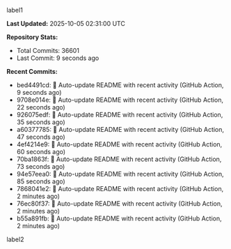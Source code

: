 
label1 
<!-- ACTIVITY_START -->
**Last Updated:** 2025-10-05 02:31:00 UTC

**Repository Stats:**
- Total Commits: 36601
- Last Commit: 9 seconds ago

**Recent Commits:**
- bed4491cd: 🤖 Auto-update README with recent activity (GitHub Action, 9 seconds ago)
- 9708e014e: 🤖 Auto-update README with recent activity (GitHub Action, 22 seconds ago)
- 926075edf: 🤖 Auto-update README with recent activity (GitHub Action, 35 seconds ago)
- a60377785: 🤖 Auto-update README with recent activity (GitHub Action, 47 seconds ago)
- 4ef4214e9: 🤖 Auto-update README with recent activity (GitHub Action, 60 seconds ago)
- 70ba1863f: 🤖 Auto-update README with recent activity (GitHub Action, 73 seconds ago)
- 94e57eea0: 🤖 Auto-update README with recent activity (GitHub Action, 85 seconds ago)
- 7868041e2: 🤖 Auto-update README with recent activity (GitHub Action, 2 minutes ago)
- 76ec80f37: 🤖 Auto-update README with recent activity (GitHub Action, 2 minutes ago)
- b55a891fb: 🤖 Auto-update README with recent activity (GitHub Action, 2 minutes ago)
<!-- ACTIVITY_END -->

label2

